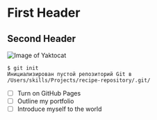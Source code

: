 # First Header
## Second Header
![Image of Yaktocat](https://octodex.github.com/images/yaktocat.png)
```
$ git init
Инициализирован пустой репозиторий Git в /Users/skills/Projects/recipe-repository/.git/
```
- [ ] Turn on GitHub Pages
- [ ] Outline my portfolio
- [ ] Introduce myself to the world
